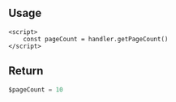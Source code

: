 ## Usage

```svelte
<script>
    const pageCount = handler.getPageCount()
</script>
```

## Return
```ts
$pageCount = 10
```